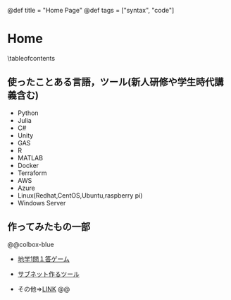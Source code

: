 @def title = "Home Page"
@def tags = ["syntax", "code"]

# Home

\tableofcontents <!-- you can use \toc as well -->


## 使ったことある言語，ツール(新人研修や学生時代講義含む)
- Python
- Julia
- C#
- Unity
- GAS
- R
- MATLAB
- Docker
- Terraform
- AWS
- Azure
- Linux(Redhat,CentOS,Ubuntu,raspberry pi)
- Windows Server

## 作ってみたもの一部

@@colbox-blue
* [地学1問１答ゲーム](https://plicy.net/GamePlay/156759)

* [サブネット作るツール](https://makesubnet.onrender.com/)

* その他=>[LINK](/menu1/)
@@
